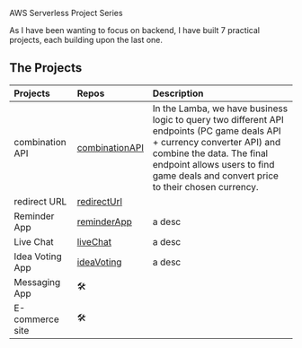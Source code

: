 AWS Serverless Project Series

As I have been wanting to focus on backend, I have built 7 practical projects, each building upon the last one.

## The Projects

| Projects           | Repos                            | Description                                                 |
| :----------------- | :------------------------------- | :---------------------------------------------------------- |
| combination API    | [combinationAPI](https://github.com/joan-gerard/combinationAPI_AWS_Serverless)| In the Lamba, we have business logic to query two different API endpoints (PC game deals API + currency converter API) and combine the data. The final endpoint allows users to find game deals and convert price to their chosen currency.         |
| redirect URL       | [redirectUrl](https://github.com/joan-gerard/redirectUrl_AWS_Serverless) |  |
| Reminder App       | [reminderApp](https://github.com/joan-gerard/reminderApp_AWS_Serverless)               |    a desc         |
| Live Chat          | [liveChat](https://github.com/joan-gerard/liveChat_AWS_Serverless) | a desc               |
| Idea Voting App    | [ideaVoting](https://github.com/joan-gerard/ideaVoting_AWS_Serverless)                  | a desc     |
| Messaging App      | 🛠️         |  |
| E-commerce site    | 🛠️         |                |


